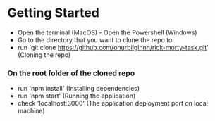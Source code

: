 # Getting Started
- Open the terminal (MacOS) - Open the Powershell (Windows)
- Go to the directory that you want to clone the repo to
- run 'git clone https://github.com/onurbilginnn/rick-morty-task.git' (Cloning the repo)

### On the root folder of the cloned repo
- run 'npm install' (Installing dependencies)
- run 'npm start' (Running the application)
- check 'localhost:3000' (The application deployment port on local machine)

